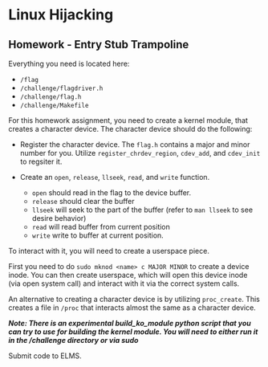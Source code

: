 # Linux Hijacking
## Homework - Entry Stub Trampoline

Everything you need is located here: 
- `/flag`
- `/challenge/flagdriver.h`
- `/challenge/flag.h`
- `/challenge/Makefile`

For this homework assignment, you need to create a kernel module, that creates a character device. The character device should do the following:

- Register the character device. The `flag.h` contains a major and minor number for you. Utilize `register_chrdev_region`, `cdev_add`, and `cdev_init` to regsiter it. 

- Create an `open`, `release`, `llseek`, `read`, and `write` function. 
    - `open` should read in the flag to the device buffer.
    - `release` should clear the buffer
    - `llseek` will seek to the part of the buffer (refer to `man llseek` to see desire behavior)
    - `read` will read buffer from current position
    - `write` write to buffer at current position.

To interact with it, you will need to create a userspace piece. 

First you need to do `sudo mknod <name> c MAJOR MINOR` to create a device inode. You can then create userspace, which will open this device inode (via open system call) and interact with it via the correct system calls. 

An alternative to creating a character device is by utilizing `proc_create`. This creates a file in `/proc` that interacts almost the same as a character device. 

***Note: There is an experimental build_ko_module python script that you can try to use for building the kernel module. You will need to either run it in the /challenge directory or via sudo***

Submit code to ELMS. 